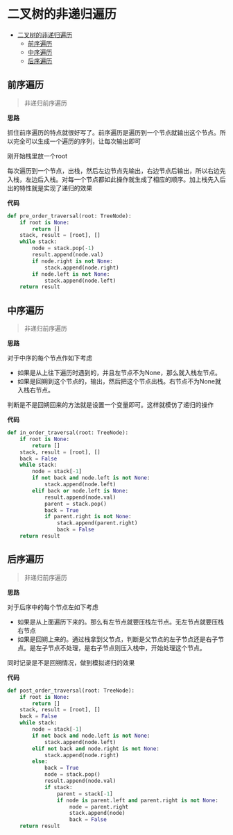 # 二叉树的非递归遍历
- [二叉树的非递归遍历](#二叉树的非递归遍历)
    - [前序遍历](#前序遍历)
    - [中序遍历](#中序遍历)
    - [后序遍历](#后序遍历)


## 前序遍历
> 非递归前序遍历

**思路**

抓住前序遍历的特点就很好写了。前序遍历是遍历到一个节点就输出这个节点。所以完全可以生成一个遍历的序列，让每次输出即可

刚开始栈里放一个root

每次遍历到一个节点，出栈，然后左边节点先输出，右边节点后输出，所以右边先入栈，左边后入栈。对每一个节点都如此操作就生成了相应的顺序。加上栈先入后出的特性就是实现了递归的效果

**代码**
```python
def pre_order_traversal(root: TreeNode):
    if root is None:
        return []
    stack, result = [root], []
    while stack:
        node = stack.pop(-1)
        result.append(node.val)
        if node.right is not None:
            stack.append(node.right)
        if node.left is not None:
            stack.append(node.left)
    return result
```


## 中序遍历
> 非递归前序遍历

**思路**


对于中序的每个节点作如下考虑
- 如果是从上往下遍历时遇到的，并且左节点不为None，那么就入栈左节点。
- 如果是回朔到这个节点的，输出，然后把这个节点出栈。右节点不为None就入栈右节点。

判断是不是回朔回来的方法就是设置一个变量即可。这样就模仿了递归的操作

**代码**
```python
def in_order_traversal(root: TreeNode):
    if root is None:
        return []
    stack, result = [root], []
    back = False
    while stack:
        node = stack[-1]
        if not back and node.left is not None:
            stack.append(node.left)
        elif back or node.left is None:
            result.append(node.val)
            parent = stack.pop()
            back = True
            if parent.right is not None:
                stack.append(parent.right)
                back = False
    return result
```

## 后序遍历
> 非递归前序遍历

**思路**

对于后序中的每个节点左如下考虑
- 如果是从上面遍历下来的。那么有左节点就要压栈左节点。无左节点就要压栈右节点
- 如果是回朔上来的。通过栈拿到父节点，判断是父节点的左子节点还是右子节点。是左子节点不处理，是右子节点则压入栈中，开始处理这个节点。

同时记录是不是回朔情况，做到模拟递归的效果

**代码**
```python
def post_order_traversal(root: TreeNode):
    if root is None:
        return []
    stack, result = [root], []
    back = False
    while stack:
        node = stack[-1]
        if not back and node.left is not None:
            stack.append(node.left)
        elif not back and node.right is not None:
            stack.append(node.right)
        else:
            back = True
            node = stack.pop()
            result.append(node.val)
            if stack:
                parent = stack[-1]
                if node is parent.left and parent.right is not None:
                    node = parent.right
                    stack.append(node)
                    back = False
    return result
```
